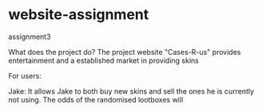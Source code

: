 # website-assignment
assignment3

What does the project do?
The project website "Cases-R-us" provides entertainment and a established market in providing skins

For users:

Jake:
It allows Jake to both buy new skins and sell the ones he is currently not using. The odds of the randomised lootboxes will 
